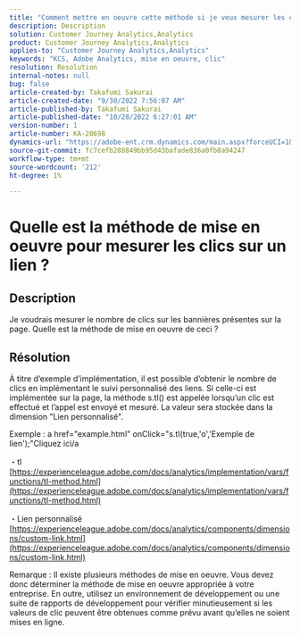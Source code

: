 ```yaml
---
title: "Comment mettre en oeuvre cette méthode si je veux mesurer les clics sur un lien ?"
description: Description
solution: Customer Journey Analytics,Analytics
product: Customer Journey Analytics,Analytics
applies-to: "Customer Journey Analytics,Analytics"
keywords: "KCS, Adobe Analytics, mise en oeuvre, clic"
resolution: Resolution
internal-notes: null
bug: false
article-created-by: Takafumi Sakurai
article-created-date: "9/30/2022 7:56:07 AM"
article-published-by: Takafumi Sakurai
article-published-date: "10/28/2022 6:27:01 AM"
version-number: 1
article-number: KA-20698
dynamics-url: "https://adobe-ent.crm.dynamics.com/main.aspx?forceUCI=1&pagetype=entityrecord&etn=knowledgearticle&id=45941655-9540-ed11-9db1-0022480868ff"
source-git-commit: fc7cefb288849bb95d43bafade836a0fb8a94247
workflow-type: tm+mt
source-wordcount: '212'
ht-degree: 1%

---
```


# Quelle est la méthode de mise en oeuvre pour mesurer les clics sur un lien ?

## Description

Je voudrais mesurer le nombre de clics sur les bannières présentes sur la page. Quelle est la méthode de mise en oeuvre de ceci ?

## Résolution


À titre d’exemple d’implémentation, il est possible d’obtenir le nombre de clics en implémentant le suivi personnalisé des liens. Si celle-ci est implémentée sur la page, la méthode s.tl() est appelée lorsqu’un clic est effectué et l’appel est envoyé et mesuré. La valeur sera stockée dans la dimension &quot;Lien personnalisé&quot;.

Exemple : a href=&quot;example.html&quot; onClick=&quot;s.tl(true,&#39;o&#39;,&#39;Exemple de lien&#39;);&quot;Cliquez ici/a

・tl
[https://experienceleague.adobe.com/docs/analytics/implementation/vars/functions/tl-method.html](https://experienceleague.adobe.com/docs/analytics/implementation/vars/functions/tl-method.html)

・Lien personnalisé
[https://experienceleague.adobe.com/docs/analytics/components/dimensions/custom-link.html](https://experienceleague.adobe.com/docs/analytics/components/dimensions/custom-link.html)

Remarque : Il existe plusieurs méthodes de mise en oeuvre. Vous devez donc déterminer la méthode de mise en oeuvre appropriée à votre entreprise. En outre, utilisez un environnement de développement ou une suite de rapports de développement pour vérifier minutieusement si les valeurs de clic peuvent être obtenues comme prévu avant qu’elles ne soient mises en ligne.
